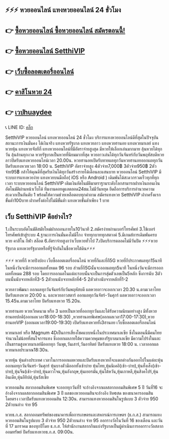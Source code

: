 ## ⚡⚡⚡ หวยออนไลน์ แทงหวยออนไลน์ 24 ชั่วโมง

## 👉 [ซื้อหวยออนไลน์ ซื้อหวยออนไลน์ สมัครตอนนี้!](https://www.setthi334.com/register/@900_ap22)
## 👉 [ซื้อหวยออนไลน์ SetthiVIP](https://www.setthi334.com/register/@900_ap22)
## 👉 [เว็บซื้อลอตเตอรี่ออนไลน์](https://www.setthi334.com/register/@900_ap22)
## 👉 [คาสิโนหวย 24](https://www.setthi334.com/register/@900_ap22)
## 👉 [เวปhuaydee](https://www.setthi334.com/register/@900_ap22)
📞 LINE ID: [คลิ๊ก](https://www.setthi334.com/register/@900_ap22)

 SetthiVIP หวยออนไลน์ แทงหวยออนไลน์ 24 ชั่วโมง บริการแทงหวยออนไลน์ดีที่สุดในปัจจุบัน สถานะการเงินมั่นคง ได้เงินจริง แทงหวยรัฐบาล แทงหวยลาว แทงหวยฮานอย แทงหวยมาเลย์ แทงหวยหุ้น แทงหวยจับยีกี่ แทงหวยออนไลน์ที่มีอัตราจ่ายสูงสุด มีหวยให้เลือกเล่นมากมาย ลุ้นหวยได้ทุกวัน ลุ้นล้านทุกงวด หวยรัฐบาลเป็นหวยที่นิยมมากที่สุด หวยลาวเล่นได้ทุกวันจันทร์กับวันพฤหัสบดีหวยลาวปิดรับแทงหวยออนไลน์เวลา 20.00น. หวยฮานอยเปิดรับทายผลทุกวันหวยฮานอยออกผลทุกวัน ปิดรับแทงหวยเวลา 18:00 น. SetthiVIP อัตราจ่ายสูง 4ตัวจ่าย7,000฿ 3ตัวจ่าย950฿ 2ตัวจ่าย95฿ กล้าให้คุณดีที่สุดรับเงินได้ทุกวันสร้างรายได้เดือนละแสนบาท หวยออนไลน์ SetthiVIP มีระบบการแทงหวยง่าย แทงหวยบนมือถือ( iOS หรือ Android ) เดิมพันได้สะดวกรวดเร็วทุกที่ทุกเวลา ระบบหวยออนไลน์ SetthiVIP เติมเงินอัตโนมัติมาตราฐานระดับโลกสามารถฝากเงินถอนเงินอัตโนมัติผ่านหน้าเว็บได้ ทีมงานคอยดูแลตลอด24ชม.ไม่มีวันหยุด ยึดถือการบริการอำนวยความสะดวกเป็นอันดับ 1 พร้อมให้ความช่วยเหลือตอบทุกคำถาม สมัครแทงหวย SetthiVIP ฝากครั้งแรกขั้นต่ำ100บาท ฝากครั้งต่อไปไม่มีขั้นต่ำ แทงหวยขั้นต่ำเพียง 1 บาท


## เว็บ SetthiVIP ดีอย่างไร?
1.เป็นระบบอัตโนมัติสมัยใหม่ฝากถอนภายใน10วินาที
2.สมัครง่ายผ่านเบอร์โทรศัพท์
3.ใช้เบอร์โทรศัพท์เข้าสู่ระบบ
4.ฐานะการเงินมั่นคงไม่มีโกง จ่ายทุกบาททุกสตางค์
5.มีเกมส์การเดิมพันครบ หวย คาสิโน กีฬา สล็อต
6.อัตราจ่ายสูงกว่าเว็บหวยทั่วไป
7.เปิดบริการตลอดไม่มีวันปิด
⚡⚡⚡หวยรัฐบาล แทงหวยรัฐบาลหรือที่รู้จักกันในชื่อหวยใต้ดิน⚡⚡⚡


⚡⚡⚡ หวยยี่กี หวยปิงปอง เว็บซื้อลอตเตอรี่ออนไลน์ หวยยี่กีและยี่กี5G หวยยี่กีประกาศผลทุก15นาที ในหนึ่งวันจะมีการออกผลทั้งหมด 96 รอบ ส่วนยี่กี5Gนั้นจะออกผลทุก5นาที ในหนึ่งวันจะมีการออกผลทั้งหมด 288 รอบ โดยการออกผลในแต่ละรอบนั้นจะเป็นการสุ่มตัวเลขเป็น5หลัก ซึ่งการนับ 3ตัวบนนั้นนับจากหลักที่3-5 2ตัวบนนับจากหลักที่4-5 2ตัวล่างนับจากหลักที่1-2


หวยลาวพัฒนา ออกผลทุกวันจันทร์กับวันพฤหัสบดี ผลหวยลาวจะออกเวลา 20.30 น.ตามเวลาไทย ปิดรับแทงหวย 20:00 น. และหวยลาวสตาร์ ออกผลทุกวันจัทร์-วันศุกร์  ผลหวยลาวจะออกเวลา 15.45น.ตามเวลาไทย ปิดรับแทงหวย 15.20น.


หวยฮานอย หวยเวียดนาม หรือ 3 นอยเป็นหวยที่ออกทุกวันและได้รับความนิยมอย่างสูง มีทั้งหวยฮานอยปกติ(ออกผลเวลา18:00-18:30) ,หวยฮานอยพิเศษ(ออกผลเวลา17:00-17:30),หวยฮานอยVIP (ออกผลเวลา19:00-19:30) เปิดรับแทงหวยทั้ง3ฮานอย เว็บซื้อลอตเตอรี่ออนไลน์


หวยมาเลย์ หรือ Magnum 4Dเป็นการเสี่ยงโชคแบบหนึ่งในประเทศมาเลเซีย ซึ่งในตอนนี้มีคนไทยจำนวนไม่น้อยที่สนใจการแทง ซึ่งออกผลภายใต้ความควยคุมของรัฐบาลมาเลเซีย มีความโปร่งในและเป็นธรรมสูงหวยมาเลย์มีออกทุก วันพุธ,วันเสาร์,วันอาทิตย์ ปิดรับแทงหวย 18:00 น. เวลาออกผลหวยมาเลประมาณ18:30น.


หวยหุ้น หุ้นต่างประเทศ เวลาในการออกผลหวยและปิดรับแทงหวยก็จะแตกต่างกันออกไปในแต่ละหุ้น ออกผลทุกวันจันทร์-วันศุกร์ หุ้นบางตัวมีออกทั้งเช้าบ่าย หุ้นไทย,หุ้นนิเคอิ(เช้า-บ่าย),หุ้นฮั่งเส็ง(เช้า-บ่าย),หุ้นจีน(เช้า-บ่าย),หุ้นดาวโจน,หุ้นอังกฤษ,หุ้นเยอรมัน,หุ้นไต้หวัน,หุ้นเกาหลี,หุ้นสิงคโปร์,หุ้นอินเดีย,หุ้นอียิปต์,หุ้นรัสเซีย


หวยออมสิน สลากออมสินพิเศษ จะออกทุกวันที่1 จะอ้างอิงจากผลสลากออมสินพิเศษ 5 ปี วันที่16 จะอ้างอิงจากผลสลากออมสินพิเศษ 3 ปี ผลของหวยออมสินจะอ้างอิง liveสด ของธนาคารออมสินโดยตรง เวลาปิดรับแทงหวยออมสิน 12:30น. สามารถแทงหวยออมสินในรูปแบบ 3 ตัวจ่าย 950 2ตัวบนล่าง จ่าย 95


หวยธ.ก.ส. สลากออมทรัพย์ของธนาคารเพื่อการเกษตรและสหกรณ์การเกษตร (ธ.ก.ส.) สามารถแทงหวยออมสินในรูปแบบ 3 ตัวจ่าย 950 2ตัวบนล่าง จ่าย 95 ออกรางวัลในวันที่ 16 ของเดือน และวันที่ 17 มกราคม ของทุกปีโดย ธ.ก.ส. ให้สำนักงานสลากกินแบ่งรัฐบาลเป็นผู้ดำเนินการออกรางวัลสลากออมทรัพย์ ปิดรับแทงหวยธ.ก.ส. 09:00น.
